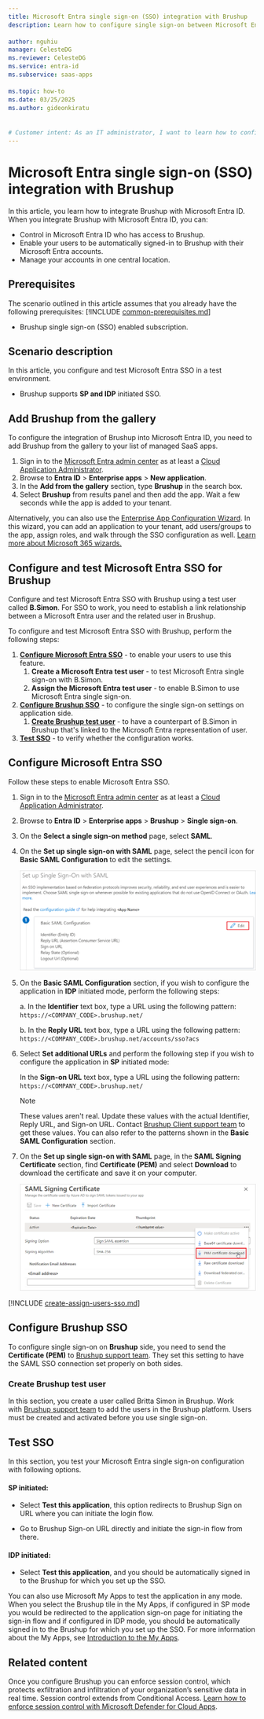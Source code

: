 ```yaml
---
title: Microsoft Entra single sign-on (SSO) integration with Brushup
description: Learn how to configure single sign-on between Microsoft Entra ID and Brushup.

author: nguhiu
manager: CelesteDG
ms.reviewer: CelesteDG
ms.service: entra-id
ms.subservice: saas-apps

ms.topic: how-to
ms.date: 03/25/2025
ms.author: gideonkiratu


# Customer intent: As an IT administrator, I want to learn how to configure single sign-on between Microsoft Entra ID and Brushup so that I can control who has access to Brushup, enable automatic sign-in with Microsoft Entra accounts, and manage my accounts in one central location.
---
```


# Microsoft Entra single sign-on (SSO) integration with Brushup

In this article,  you learn how to integrate Brushup with Microsoft Entra ID. When you integrate Brushup with Microsoft Entra ID, you can:

* Control in Microsoft Entra ID who has access to Brushup.
* Enable your users to be automatically signed-in to Brushup with their Microsoft Entra accounts.
* Manage your accounts in one central location.

## Prerequisites
The scenario outlined in this article assumes that you already have the following prerequisites:
[!INCLUDE [common-prerequisites.md](~/identity/saas-apps/includes/common-prerequisites.md)]
* Brushup single sign-on (SSO) enabled subscription.

## Scenario description

In this article,  you configure and test Microsoft Entra SSO in a test environment.

* Brushup supports **SP and IDP** initiated SSO.

## Add Brushup from the gallery

To configure the integration of Brushup into Microsoft Entra ID, you need to add Brushup from the gallery to your list of managed SaaS apps.

1. Sign in to the [Microsoft Entra admin center](https://entra.microsoft.com) as at least a [Cloud Application Administrator](~/identity/role-based-access-control/permissions-reference.md#cloud-application-administrator).
1. Browse to **Entra ID** > **Enterprise apps** > **New application**.
1. In the **Add from the gallery** section, type **Brushup** in the search box.
1. Select **Brushup** from results panel and then add the app. Wait a few seconds while the app is added to your tenant.

 Alternatively, you can also use the [Enterprise App Configuration Wizard](https://portal.office.com/AdminPortal/home?Q=Docs#/azureadappintegration). In this wizard, you can add an application to your tenant, add users/groups to the app, assign roles, and walk through the SSO configuration as well. [Learn more about Microsoft 365 wizards.](/microsoft-365/admin/misc/azure-ad-setup-guides)

<a name='configure-and-test-azure-ad-sso-for-brushup'></a>

## Configure and test Microsoft Entra SSO for Brushup

Configure and test Microsoft Entra SSO with Brushup using a test user called **B.Simon**. For SSO to work, you need to establish a link relationship between a Microsoft Entra user and the related user in Brushup.

To configure and test Microsoft Entra SSO with Brushup, perform the following steps:

1. **[Configure Microsoft Entra SSO](#configure-azure-ad-sso)** - to enable your users to use this feature.
    1. **Create a Microsoft Entra test user** - to test Microsoft Entra single sign-on with B.Simon.
    1. **Assign the Microsoft Entra test user** - to enable B.Simon to use Microsoft Entra single sign-on.
1. **[Configure Brushup SSO](#configure-brushup-sso)** - to configure the single sign-on settings on application side.
    1. **[Create Brushup test user](#create-brushup-test-user)** - to have a counterpart of B.Simon in Brushup that's linked to the Microsoft Entra representation of user.
1. **[Test SSO](#test-sso)** - to verify whether the configuration works.

<a name='configure-azure-ad-sso'></a>

## Configure Microsoft Entra SSO

Follow these steps to enable Microsoft Entra SSO.

1. Sign in to the [Microsoft Entra admin center](https://entra.microsoft.com) as at least a [Cloud Application Administrator](~/identity/role-based-access-control/permissions-reference.md#cloud-application-administrator).
1. Browse to **Entra ID** > **Enterprise apps** > **Brushup** > **Single sign-on**.
1. On the **Select a single sign-on method** page, select **SAML**.
1. On the **Set up single sign-on with SAML** page, select the pencil icon for **Basic SAML Configuration** to edit the settings.

   ![Edit Basic SAML Configuration](common/edit-urls.png)

1. On the **Basic SAML Configuration** section, if you wish to configure the application in **IDP** initiated mode, perform the following steps:

    a. In the **Identifier** text box, type a URL using the following pattern:
    `https://<COMPANY_CODE>.brushup.net/`

    b. In the **Reply URL** text box, type a URL using the following pattern:
    `https://<COMPANY_CODE>.brushup.net/accounts/sso?acs`

1. Select **Set additional URLs** and perform the following step if you wish to configure the application in **SP** initiated mode:

    In the **Sign-on URL** text box, type a URL using the following pattern:
    `https://<COMPANY_CODE>.brushup.net/`

	> [!NOTE]
	> These values aren't real. Update these values with the actual Identifier, Reply URL, and Sign-on URL. Contact [Brushup Client support team](mailto:support@brushup.net) to get these values. You can also refer to the patterns shown in the **Basic SAML Configuration** section.

1. On the **Set up single sign-on with SAML** page, in the **SAML Signing Certificate** section,  find **Certificate (PEM)** and select **Download** to download the certificate and save it on your computer.

	![The Certificate download link](common/certificate-base64-download.png)

<a name='create-an-azure-ad-test-user'></a>

[!INCLUDE [create-assign-users-sso.md](~/identity/saas-apps/includes/create-assign-users-sso.md)]

## Configure Brushup SSO

To configure single sign-on on **Brushup** side, you need to send the **Certificate (PEM)** to [Brushup support team](mailto:support@brushup.net). They set this setting to have the SAML SSO connection set properly on both sides.

### Create Brushup test user

In this section, you create a user called Britta Simon in Brushup. Work with [Brushup support team](mailto:support@brushup.net) to add the users in the Brushup platform. Users must be created and activated before you use single sign-on.

## Test SSO 

In this section, you test your Microsoft Entra single sign-on configuration with following options. 

#### SP initiated:

* Select **Test this application**, this option redirects to Brushup Sign on URL where you can initiate the login flow.  

* Go to Brushup Sign-on URL directly and initiate the sign-in flow from there.

#### IDP initiated:

* Select **Test this application**, and you should be automatically signed in to the Brushup for which you set up the SSO. 

You can also use Microsoft My Apps to test the application in any mode. When you select the Brushup tile in the My Apps, if configured in SP mode you would be redirected to the application sign-on page for initiating the sign-in flow and if configured in IDP mode, you should be automatically signed in to the Brushup for which you set up the SSO. For more information about the My Apps, see [Introduction to the My Apps](https://support.microsoft.com/account-billing/sign-in-and-start-apps-from-the-my-apps-portal-2f3b1bae-0e5a-4a86-a33e-876fbd2a4510).

## Related content

Once you configure Brushup you can enforce session control, which protects exfiltration and infiltration of your organization’s sensitive data in real time. Session control extends from Conditional Access. [Learn how to enforce session control with Microsoft Defender for Cloud Apps](/cloud-app-security/proxy-deployment-aad).
